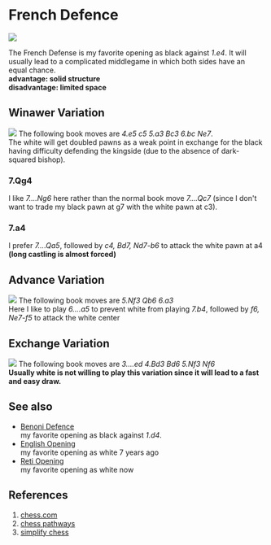 # French Defence
![](https://images.chesscomfiles.com/uploads/v1/images_users/tiny_mce/norbertino11/phpEtV9Xa.jpeg)

The French Defense is my favorite opening as black against *1.e4*. It will usually lead to a complicated middlegame in which both sides have an equal chance.
<br>**advantage: solid structure** 
<br>**disadvantage: limited space** 

## Winawer Variation
![](https://www.chess.com/share/opening/default/French-Defense-Winawer-Variation)
The following book moves are *4.e5 c5 5.a3 Bc3 6.bc Ne7*.
<br>The white will get doubled pawns as a weak point in exchange for the black having difficulty defending the kingside (due to the absence of dark-squared bishop).

### 7.Qg4
I like *7....Ng6* here rather than the normal book move *7....Qc7* (since I don't want to trade my black pawn at g7 with the white pawn at c3).
### 7.a4
I prefer *7....Qa5*, followed by *c4, Bd7, Nd7-b6* to attack the white pawn at a4 **(long castling is almost forced)**

## Advance Variation
![](https://www.chess.com/share/opening/default/French-Defense-Advance-Variation-3...c5-4.c3-Nc6)
The following book moves are *5.Nf3 Qb6 6.a3*
<br>Here I like to play *6....a5* to prevent white from playing *7.b4*, followed by *f6, Ne7-f5* to attack the white center


## Exchange Variation
![](https://www.chess.com/share/opening/default/French-Defense-Exchange-Variation)
The following book moves are *3....ed 4.Bd3 Bd6 5.Nf3 Nf6*
<br>**Usually white is not willing to play this variation since it will lead to a fast and easy draw.**

## See also
- [Benoni Defence](https://www.chess.com/openings/Benoni-Defense-Modern-Variation)
<br> my favorite opening as black against *1.d4*.
- [English Opening](https://www.chess.com/openings/English-Opening)
<br> my favorite opening as white 7 years ago
- [Reti Opening](https://www.chess.com/openings/Reti-Opening)
<br> my favorite opening as white now

## References
1. [chess.com](https://www.chess.com/openings/French-Defense#advance)
2. [chess pathways](https://chesspathways.com/chess-openings/kings-pawn-opening/french-defense/)
3. [simplify chess](https://simplifychess.com/french-defense/)